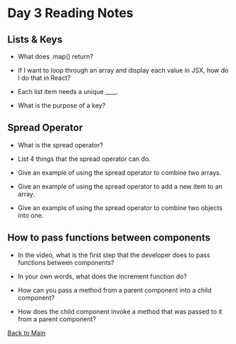 # Day 3 Reading Notes

## Lists & Keys

- What does .map() return?

- If I want to loop through an array and display each value in JSX, how do I do that in React?

- Each list item needs a unique ____.

- What is the purpose of a key?

## Spread Operator

- What is the spread operator?

- List 4 things that the spread operator can do.

- Give an example of using the spread operator to combine two arrays.

- Give an example of using the spread operator to add a new item to an array.

- Give an example of using the spread operator to combine two objects into one.

## How to pass functions between components

- In the video, what is the first step that the developer does to pass functions between components?

- In your own words, what does the increment function do?

- How can you pass a method from a parent component into a child component?

- How does the child component invoke a method that was passed to it from a parent component?

[Back to Main](README.md)